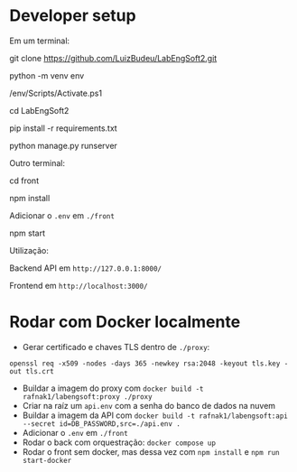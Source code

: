 # Developer setup

Em um terminal:

git clone https://github.com/LuizBudeu/LabEngSoft2.git

python -m venv env

/env/Scripts/Activate.ps1

cd LabEngSoft2

pip install -r requirements.txt

python manage.py runserver

Outro terminal:

cd front

npm install

Adicionar o `.env` em `./front`

npm start

Utilização:

Backend API em `http://127.0.0.1:8000/`

Frontend em `http://localhost:3000/`

# Rodar com Docker localmente
- Gerar certificado e chaves TLS dentro de `./proxy`:
```
openssl req -x509 -nodes -days 365 -newkey rsa:2048 -keyout tls.key -out tls.crt
```
- Buildar a imagem do proxy com `docker build -t rafnak1/labengsoft:proxy ./proxy`
- Criar na raíz um `api.env` com a senha do banco de dados na nuvem
- Buildar a imagem da API com `docker build -t rafnak1/labengsoft:api --secret id=DB_PASSWORD,src=./api.env .`
- Adicionar o `.env` em `./front`
- Rodar o back com orquestração: `docker compose up`
- Rodar o front sem docker, mas dessa vez com `npm install` e `npm run start-docker`